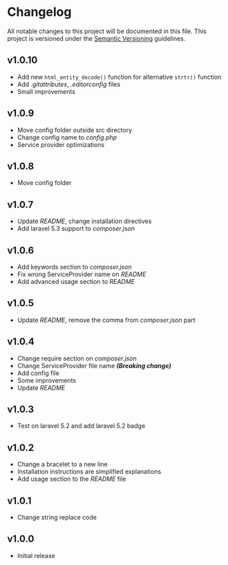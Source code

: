 # Changelog

All notable changes to this project will be documented in this file. This project is versioned under the [Semantic Versioning](http://semver.org/) guidelines.

## v1.0.10

- Add new `html_entity_decode()` function for alternative `strtr()` function
- Add *.gitattributes*, *.editorconfig* files
- Small improvements

## v1.0.9

- Move config folder outside src directory
- Change config name to *config.php*
- Service provider optimizations

## v1.0.8

- Move config folder

## v1.0.7

- Update *README*, change installation directives
- Add laravel 5.3 support to *composer.json*

## v1.0.6

- Add keywords section to *composer.json*
- Fix wrong ServiceProvider name on *README*
- Add advanced usage section to *README*

## v1.0.5

- Update *README*, remove the comma from *composer.json* part

## v1.0.4

- Change require section on *composer.json*
- Change ServiceProvider file name ***(Breaking change)***
- Add config file
- Some improvements
- Update *README* 

## v1.0.3

- Test on laravel 5.2 and add laravel 5.2 badge

## v1.0.2

- Change a bracelet to a new line
- Installation instructions are simplified explanations
- Add usage section to the *README* file

## v1.0.1

- Change string replace code

## v1.0.0

- Initial release